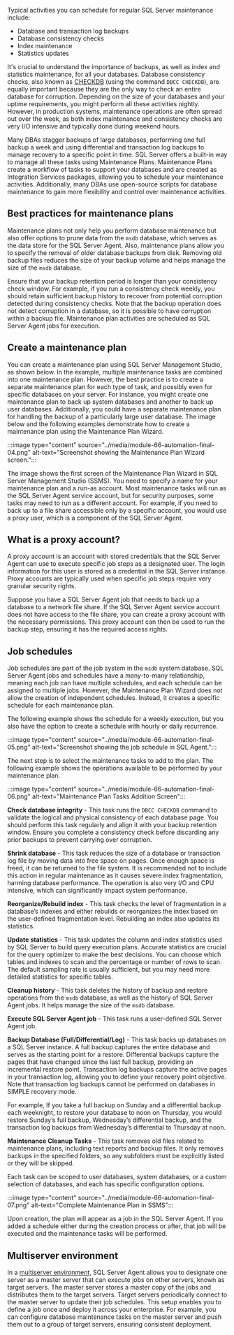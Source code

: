 Typical activities you can schedule for regular SQL Server maintenance include:

- Database and transaction log backups
- Database consistency checks
- Index maintenance
- Statistics updates

It's crucial to understand the importance of backups, as well as index and statistics maintenance, for all your databases. Database consistency checks, also known as [CHECKDB](/sql/t-sql/database-console-commands/dbcc-checkdb-transact-sql?azure-portal=true) (using the command `DBCC CHECKDB`), are equally important because they are the only way to check an entire database for corruption. Depending on the size of your databases and your uptime requirements, you might perform all these activities nightly. However, in production systems, maintenance operations are often spread out over the week, as both index maintenance and consistency checks are very I/O intensive and typically done during weekend hours. 

Many DBAs stagger backups of large databases, performing one full backup a week and using differential and transaction log backups to manage recovery to a specific point in time. SQL Server offers a built-in way to manage all these tasks using Maintenance Plans. Maintenance Plans create a workflow of tasks to support your databases and are created as Integration Services packages, allowing you to schedule your maintenance activities. Additionally, many DBAs use open-source scripts for database maintenance to gain more flexibility and control over maintenance activities.

## Best practices for maintenance plans

Maintenance plans not only help you perform database maintenance but also offer options to prune data from the `msdb` database, which serves as the data store for the SQL Server Agent. Also, maintenance plans allow you to specify the removal of older database backups from disk. Removing old backup files reduces the size of your backup volume and helps manage the size of the `msdb` database.

Ensure that your backup retention period is longer than your consistency check window. For example, if you run a consistency check weekly, you should retain sufficient backup history to recover from potential corruption detected during consistency checks. Note that the backup operation does not detect corruption in a database, so it is possible to have corruption within a backup file. Maintenance plan activities are scheduled as SQL Server Agent jobs for execution.

## Create a maintenance plan

You can create a maintenance plan using SQL Server Management Studio, as shown below. In the example, multiple maintenance tasks are combined into one maintenance plan. However, the best practice is to create a separate maintenance plan for each type of task, and possibly even for specific databases on your server. For instance, you might create one maintenance plan to back up system databases and another to back up user databases. Additionally, you could have a separate maintenance plan for handling the backup of a particularly large user database. The image below and the following examples demonstrate how to create a maintenance plan using the Maintenance Plan Wizard.

:::image type="content" source="../media/module-66-automation-final-04.png" alt-text="Screenshot showing the Maintenance Plan Wizard screen.":::

The image shows the first screen of the Maintenance Plan Wizard in SQL Server Management Studio (SSMS). You need to specify a name for your maintenance plan and a run-as account. Most maintenance tasks will run as the SQL Server Agent service account, but for security purposes, some tasks may need to run as a different account. For example, if you need to back up to a file share accessible only by a specific account, you would use a proxy user, which is a component of the SQL Server Agent.

## What is a proxy account?

A proxy account is an account with stored credentials that the SQL Server Agent can use to execute specific job steps as a designated user. The login information for this user is stored as a credential in the SQL Server instance. Proxy accounts are typically used when specific job steps require very granular security rights.

Suppose you have a SQL Server Agent job that needs to back up a database to a network file share. If the SQL Server Agent service account does not have access to the file share, you can create a proxy account with the necessary permissions. This proxy account can then be used to run the backup step, ensuring it has the required access rights.

## Job schedules

Job schedules are part of the job system in the `msdb` system database. SQL Server Agent jobs and schedules have a many-to-many relationship, meaning each job can have multiple schedules, and each schedule can be assigned to multiple jobs. However, the Maintenance Plan Wizard does not allow the creation of independent schedules. Instead, it creates a specific schedule for each maintenance plan.

The following example shows the schedule for a weekly execution, but you also have the option to create a schedule with hourly or daily recurrence. 

:::image type="content" source="../media/module-66-automation-final-05.png" alt-text="Screenshot showing the job schedule in SQL Agent.":::

The next step is to select the maintenance tasks to add to the plan. The following example shows the operations available to be performed by your maintenance plan.

:::image type="content" source="../media/module-66-automation-final-06.png" alt-text="Maintenance Plan Tasks Addition Screen":::

**Check database integrity** - This task runs the `DBCC CHECKDB` command to validate the logical and physical consistency of each database page. You should perform this task regularly and align it with your backup retention window. Ensure you complete a consistency check before discarding any prior backups to prevent carrying over corruption.

**Shrink database** - This task reduces the size of a database or transaction log file by moving data into free space on pages. Once enough space is freed, it can be returned to the file system. It is recommended not to include this action in regular maintenance as it causes severe index fragmentation, harming database performance. The operation is also very I/O and CPU intensive, which can significantly impact system performance.

**Reorganize/Rebuild index** - This task checks the level of fragmentation in a database’s indexes and either rebuilds or reorganizes the index based on the user-defined fragmentation level. Rebuilding an index also updates its statistics.

**Update statistics** - This task updates the column and index statistics used by SQL Server to build query execution plans. Accurate statistics are crucial for the query optimizer to make the best decisions. You can choose which tables and indexes to scan and the percentage or number of rows to scan. The default sampling rate is usually sufficient, but you may need more detailed statistics for specific tables.

**Cleanup history** - This task deletes the history of backup and restore operations from the `msdb` database, as well as the history of SQL Server Agent jobs. It helps manage the size of the `msdb` database.

**Execute SQL Server Agent job** - This task runs a user-defined SQL Server Agent job.

**Backup Database (Full/Differential/Log)** - This task backs up databases on a SQL Server instance. A full backup captures the entire database and serves as the starting point for a restore. Differential backups capture the pages that have changed since the last full backup, providing an incremental restore point. Transaction log backups capture the active pages in your transaction log, allowing you to define your recovery point objective. Note that transaction log backups cannot be performed on databases in SIMPLE recovery mode.

For example, If you take a full backup on Sunday and a differential backup each weeknight, to restore your database to noon on Thursday, you would restore Sunday’s full backup, Wednesday’s differential backup, and the transaction log backups from Wednesday’s differential to Thursday at noon.

**Maintenance Cleanup Tasks** - This task removes old files related to maintenance plans, including text reports and backup files. It only removes backups in the specified folders, so any subfolders must be explicitly listed or they will be skipped.

Each task can be scoped to user databases, system databases, or a custom selection of databases, and each has specific configuration options.

:::image type="content" source="../media/module-66-automation-final-07.png" alt-text="Complete Maintenance Plan in SSMS":::

Upon creation, the plan will appear as a job in the SQL Server Agent. If you added a schedule either during the creation process or after, that job will be executed and the maintenance tasks will be performed.

## Multiserver environment

In a [multiserver environment](/ssms/agent/create-a-multiserver-environment?azure-portal=true), SQL Server Agent allows you to designate one server as a master server that can execute jobs on other servers, known as target servers. The master server stores a master copy of the jobs and distributes them to the target servers. Target servers periodically connect to the master server to update their job schedules. This setup enables you to define a job once and deploy it across your enterprise. For example, you can configure database maintenance tasks on the master server and push them out to a group of target servers, ensuring consistent deployment.